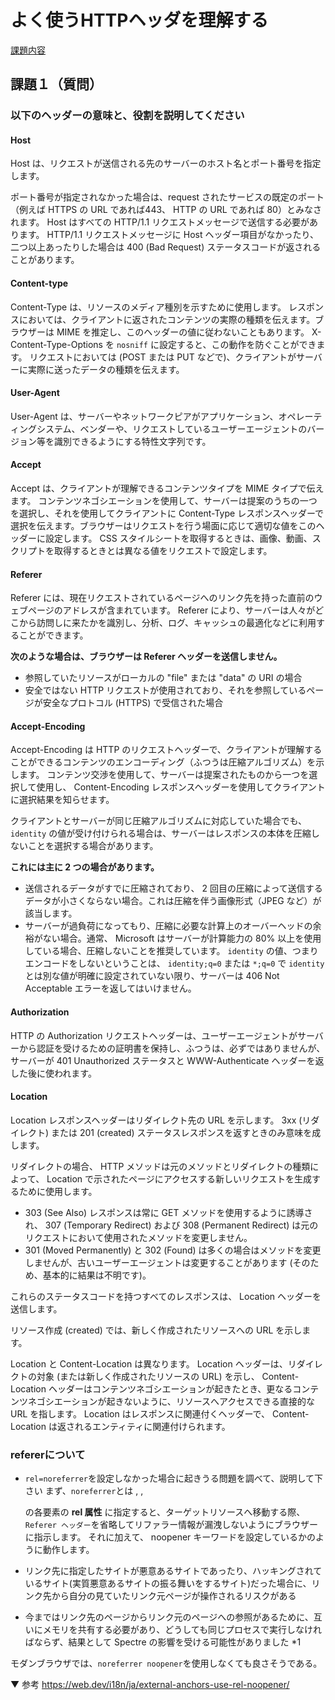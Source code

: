 # よく使うHTTPヘッダを理解する 
[課題内容](https://airtable.com/appPxhCPFYGqqN9YU/tblVlFr2q4lIqDKYc/viwX8r6DpCRp80swL/reclp9trPncjufytK?blocks=hide)

## 課題１（質問）

### 以下のヘッダーの意味と、役割を説明してください
#### Host
Host は、リクエストが送信される先のサーバーのホスト名とポート番号を指定します。

ポート番号が指定されなかった場合は、request されたサービスの既定のポート（例えば HTTPS の URL であれば443、 HTTP の URL であれば 80）とみなされます。
Host はすべての HTTP/1.1 リクエストメッセージで送信する必要があります。 HTTP/1.1 リクエストメッセージに Host ヘッダー項目がなかったり、二つ以上あったりした場合は 400 (Bad Request) ステータスコードが返されることがあります。

#### Content-type
Content-Type は、リソースのメディア種別を示すために使用します。
レスポンスにおいては、クライアントに返されたコンテンツの実際の種類を伝えます。ブラウザーは MIME を推定し、このヘッダーの値に従わないこともあります。 X-Content-Type-Options を `nosniff` に設定すると、この動作を防ぐことができます。
リクエストにおいては (POST または PUT などで)、クライアントがサーバーに実際に送ったデータの種類を伝えます。

#### User-Agent
User-Agent は、サーバーやネットワークピアがアプリケーション、オペレーティングシステム、ベンダーや、リクエストしているユーザーエージェントのバージョン等を識別できるようにする特性文字列です。

#### Accept
Accept は、クライアントが理解できるコンテンツタイプを MIME タイプで伝えます。 コンテンツネゴシエーションを使用して、サーバーは提案のうちの一つを選択し、それを使用してクライアントに Content-Type レスポンスヘッダーで選択を伝えます。ブラウザーはリクエストを行う場面に応じて適切な値をこのヘッダーに設定します。 CSS スタイルシートを取得するときは、画像、動画、スクリプトを取得するときとは異なる値をリクエストで設定します。

#### Referer
Referer には、現在リクエストされているページへのリンク先を持った直前のウェブページのアドレスが含まれています。 
Referer により、サーバーは人々がどこから訪問しに来たかを識別し、分析、ログ、キャッシュの最適化などに利用することができます。

**次のような場合は、ブラウザーは Referer ヘッダーを送信しません。**
- 参照していたリソースがローカルの "file" または "data" の URI の場合
- 安全ではない HTTP リクエストが使用されており、それを参照しているページが安全なプロトコル (HTTPS) で受信された場合

#### Accept-Encoding
Accept-Encoding は HTTP のリクエストヘッダーで、クライアントが理解することができるコンテンツのエンコーディング（ふつうは圧縮アルゴリズム）を示します。
コンテンツ交渉を使用して、サーバーは提案されたものから一つを選択して使用し、 Content-Encoding レスポンスヘッダーを使用してクライアントに選択結果を知らせます。

クライアントとサーバーが同じ圧縮アルゴリズムに対応していた場合でも、 `identity` の値が受け付けられる場合は、サーバーはレスポンスの本体を圧縮しないことを選択する場合があります。

**これには主に 2 つの場合があります。**
- 送信されるデータがすでに圧縮されており、 2 回目の圧縮によって送信するデータが小さくならない場合。これは圧縮を伴う画像形式（JPEG など）が該当します。
- サーバーが過負荷になってもり、圧縮に必要な計算上のオーバーヘッドの余裕がない場合。通常、 Microsoft はサーバーが計算能力の 80% 以上を使用している場合、圧縮しないことを推奨しています。
`identity` の値、つまりエンコードをしないということは、 `identity;q=0` または `*;q=0` で `identity` とは別な値が明確に設定されていない限り、サーバーは 406 Not Acceptable エラーを返してはいけません。

#### Authorization
HTTP の Authorization リクエストヘッダーは、ユーザーエージェントがサーバーから認証を受けるための証明書を保持し、ふつうは、必ずではありませんが、サーバーが 401 Unauthorized ステータスと WWW-Authenticate ヘッダーを返した後に使われます。

#### Location
Location レスポンスヘッダーはリダイレクト先の URL を示します。 3xx (リダイレクト) または 201 (created) ステータスレスポンスを返すときのみ意味を成します。

リダイレクトの場合、 HTTP メソッドは元のメソッドとリダイレクトの種類によって、 Location で示されたページにアクセスする新しいリクエストを生成するために使用します。

- 303 (See Also) レスポンスは常に GET メソッドを使用するように誘導され、 307 (Temporary Redirect) および 308 (Permanent Redirect) は元のリクエストにおいて使用されたメソッドを変更しません。
- 301 (Moved Permanently) と 302 (Found) は多くの場合はメソッドを変更しませんが、古いユーザーエージェントは変更することがあります (そのため、基本的に結果は不明です)。

これらのステータスコードを持つすべてのレスポンスは、 Location ヘッダーを送信します。

リソース作成 (created) では、新しく作成されたリソースへの URL を示します。

Location と Content-Location は異なります。 Location ヘッダーは、リダイレクトの対象 (または新しく作成されたリソースの URL) を示し、 Content-Location ヘッダーはコンテンツネゴシエーションが起きたとき、更なるコンテンツネゴシエーションが起きないように、リソースへアクセスできる直接的な URL を指します。 Location はレスポンスに関連付くヘッダーで、 Content-Location は返されるエンティティに関連付けられます。

### refererについて
- `rel=noreferrer`を設定しなかった場合に起きうる問題を調べて、説明して下さい
まず、`noreferrer`とは <a>, <area>, <form> の各要素の **rel 属性** に指定すると、ターゲットリソースへ移動する際、 `Referer ヘッダー`を省略してリファラー情報が漏洩しないようにブラウザーに指示します。 それに加えて、 noopener キーワードを設定しているかのように動作します。

- リンク先に指定したサイトが悪意あるサイトであったり、ハッキングされているサイト(実質悪意あるサイトの振る舞いをするサイト)だった場合に、リンク先から自分の見ていたリンク元ページが操作されるリスクがある
- 今まではリンク先のページからリンク元のページへの参照があるために、互いにメモリを共有する必要があり、どうしても同じプロセスで実行しなければならず、結果として Spectre の影響を受ける可能性がありました *1

モダンブラウザでは、`noreferrer noopener`を使用しなくても良さそうである。

▼ 参考
https://web.dev/i18n/ja/external-anchors-use-rel-noopener/